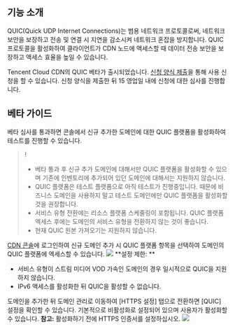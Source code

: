 ## 기능 소개

QUIC(Quick UDP Internet Connections)는 범용 네트워크 프로토콜로써, 네트워크 보안을 보장하고 전송 및 연결 시 지연을 감소시켜 네트워크 혼잡을 방지합니다. QUIC 프로토콜을 활성화하여 클라이언트가 CDN 노드에 액세스할 때 데이터 전송 보안을 보장하고 액세스 효율을 높일 수 있습니다.

Tencent Cloud CDN의 QUIC 베타가 출시되었습니다. [신청 양식 제출](https://cloud.tencent.com/apply/p/2j0i34wqyw8)을 통해 사용 신청을 할 수 있습니다. 신청 양식을 제출한 뒤 15 영업일 내에 신청에 대한 심사를 진행합니다.



## 베타 가이드

베타 심사를 통과하면 콘솔에서 신규 추가한 도메인에 대한 QUIC 플랫폼을 활성화하여 테스트를 진행할 수 있습니다.
>!
>- 베타 통과 후 신규 추가 도메인에 대해서만 QUIC 플랫폼을 활성화할 수 있으며 기존에 인벤토리에 추가되어 있던 도메인에 대해서는 지원하지 않습니다.
>- QUIC 플랫폼은 테스트 플랫폼으로 아직 테스트가 진행중입니다. 때문에 비즈니스 도메인을 사용하지 말고 테스트 도메인에만 QUIC 플랫폼을 활성화할 것을 권장합니다.
>- 서비스 유형 전환에는 리소스 플랫폼 스케줄링이 포함됩니다. QUIC 플랫폼 엑세스 후에는 도메인의 서비스 유형을 전환하지 않는 것이 좋습니다.
>- 현재 QUIC 원본 가져오기는 지원하지 않습니다.

[CDN 콘솔](https://console.cloud.tencent.com/cdn)에 로그인하여 신규 도메인 추가 시 QUIC 플랫폼 항목을 선택하여 도메인의 QUIC 플랫폼에 엑세스할 수 있습니다.
![](https://main.qcloudimg.com/raw/cb7d9ab0a9026574363f7308047c04c6.png)
**설정 제한: **

- 서비스 유형이 스트림 미디어 VOD 가속인 도메인의 경우 일시적으로 QUIC을 지원하지 않습니다.
- IPv6 액세스를 활성화한 뒤 QUIC을 활성할 수 없습니다.


도메인을 추가한 뒤 도메인 관리로 이동하여 [HTTPS 설정] 탭으로 전환하면 [QUIC] 설정을 확인할 수 있습니다. 기본적으로 비활성화로 설정되어 있으며 사용자가 활성화할 수 있습니다.
**참고:** 활성화하기 전에 HTTPS 인증서를 설정하십시오.
![](https://main.qcloudimg.com/raw/b90da5a37968a594ed9c81768fb72ab5.png)







